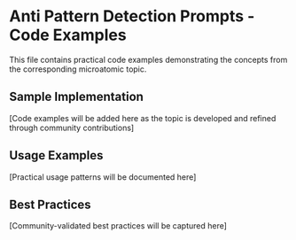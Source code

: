# Anti Pattern Detection Prompts - Code Examples

This file contains practical code examples demonstrating the concepts from the corresponding microatomic topic.

## Sample Implementation

[Code examples will be added here as the topic is developed and refined through community contributions]

## Usage Examples

[Practical usage patterns will be documented here]

## Best Practices

[Community-validated best practices will be captured here]
